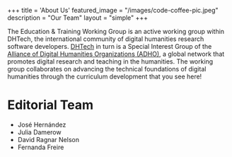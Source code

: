 +++
title = 'About Us'
featured_image = "/images/code-coffee-pic.jpeg"
description = "Our Team"
layout = "simple"
+++

The Education & Training Working Group is an active working group within DHTech, the international community of digital humanities research software developers. [DHTech](https://dh-tech.github.io/) in turn is a Special Interest Group of the [Alliance of Digital Humanities Organizations (ADHO)](https://adho.org/), a global network that promotes digital research and teaching in the humanities. The working group collaborates on advancing the technical foundations of digital humanities through the curriculum development that you see here!

# Editorial Team
- José Hernández
- Julia Damerow
- David Ragnar Nelson
- Fernanda Freire
